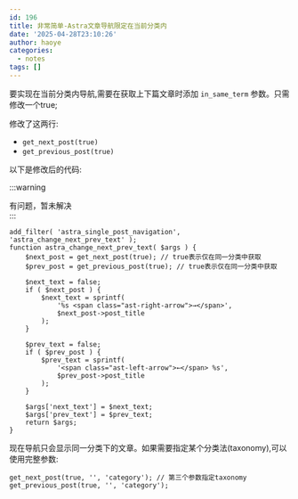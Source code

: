 ```yaml
---
id: 196
title: 非常简单-Astra文章导航限定在当前分类内
date: '2025-04-28T23:10:26'
author: haoye
categories:
  - notes
tags: []
---
```


要实现在当前分类内导航,需要在获取上下篇文章时添加 `in_same_term` 参数。只需修改一个true;

修改了这两行:

- `get_next_post(true)`
- `get_previous_post(true)`

以下是修改后的代码:

:::warning

有问题，暂未解决\
:::

```
add_filter( 'astra_single_post_navigation', 'astra_change_next_prev_text' );
function astra_change_next_prev_text( $args ) {
    $next_post = get_next_post(true); // true表示仅在同一分类中获取
    $prev_post = get_previous_post(true); // true表示仅在同一分类中获取

    $next_text = false;
    if ( $next_post ) {
        $next_text = sprintf(
            '%s <span class="ast-right-arrow">→</span>',
            $next_post->post_title
        );
    }

    $prev_text = false;
    if ( $prev_post ) {
        $prev_text = sprintf(
            '<span class="ast-left-arrow">←</span> %s',
            $prev_post->post_title
        );
    }

    $args['next_text'] = $next_text;
    $args['prev_text'] = $prev_text;
    return $args;
}
```

现在导航只会显示同一分类下的文章。如果需要指定某个分类法(taxonomy),可以使用完整参数:

```
get_next_post(true, '', 'category'); // 第三个参数指定taxonomy
get_previous_post(true, '', 'category');
```
